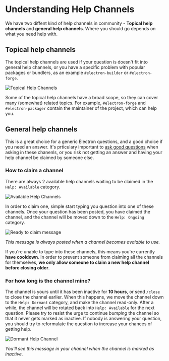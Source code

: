 # Understanding Help Channels

We have two diffent kind of help channels in community - **Topical help
channels** and **general help channels**. Where you should go depends on what
you need help with.

## Topical help channels

The topical help channels are used if your question is doesn't fit into general
help channels, or you have a specific problem with popular packages or bundlers,
as an example `#electron-builder` or `#electron-forge`.

![Topical Help Channels](https://user-images.githubusercontent.com/24681191/103448593-c2ba3080-4cac-11eb-9553-3ad587b964ff.png)

Some of the topical help channels have a broad scope, so they can cover many
(somewhat) related topics. For example, `#electron-forge` and
`#electron-packager` contain the maintainer of the project, which can help you.

## General help channels

This is a great choice for a generic Electron questions, and a good choice if
you need an answer. It's prticulary important to
[ask good questions](asking-good-questions.md) when asking in these chanenls, or
you risk not getting an answer and having your help channel be claimed by
someone else.

### How to claim a channel

There are always 2 available help channels waiting to be claimed in the
`Help: Available` category.

![Available Help Channels](https://user-images.githubusercontent.com/24681191/103448612-057c0880-4cad-11eb-886b-17695a096395.png)

In order to claim one, simple start typing you question into one of these
channels. Once your question has been posted, you have claimed the channel, and
the channel will be moved down to the `Help: Ongoing` category.

![Ready to claim message](https://user-images.githubusercontent.com/24681191/103448645-6c99bd00-4cad-11eb-80f9-656060d84ed9.png)

_This message is always posted when a channel becomes avaiable to use._

If you're unable to type into these channels, this means you're currently **have
cooldown**. In order to prevent someone from claiming all the channels for
themselves, **we only allow someone to claim a new help channel before closing
older**.

### For how long is the channel mine?

The channel is yours until it has been inactive for **10 hours**, or send
`/close` to close the channel earlier. When this happens, we move the channel
down to the `Help: Dormant` category, and make the channel read-only. After a
while, the channel will be rotated back into `Help: Available` for the next
question. Please try to resist the urge to continue _bumping_ the channel so
that it never gets marked as inactive. If nobody is answering your question, you
should try to reformulate the question to increase your chances of getting help.

![Dormant Help Channel](https://user-images.githubusercontent.com/24681191/103448674-f053a980-4cad-11eb-8304-f7dc4f4f1e19.png)

_You'll see this message in your channel when the channel is marked as
inactive._
